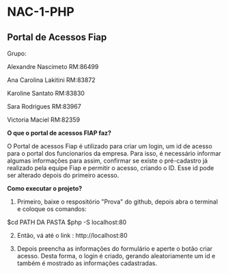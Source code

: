 # NAC-1-PHP
## **Portal de Acessos Fiap**


Grupo:

Alexandre Nascimeto RM:86499

Ana Carolina Lakitini RM:83872

Karoline Santato RM:83830

Sara Rodrigues RM:83967

Victoria Maciel RM:82359


**O que o portal de acessos FIAP faz?**

O Portal de acessos Fiap é utilizado para criar um login, um id de acesso para o portal dos funcionarios da empresa. Para isso, é necessário informar algumas informações para assim, confirmar se existe o pré-cadastro já realizado pela equipe Fiap e permitir o acesso, criando o ID.  Esse id pode ser alterado depois do primeiro acesso. 


**Como executar o projeto?**

1. Primeiro, baixe o respositório "Prova" do github, depois abra o terminal e coloque os comandos:

$cd PATH DA PASTA
$php -S localhost:80

2. Então, vá até o link : http://localhost:80 

3. Depois preencha as informações do formulário e aperte o botão criar acesso. Desta forma, o login é criado, gerando aleatoriamente um id e também é mostrado as informações cadastradas. 



